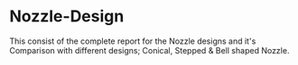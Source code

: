# Nozzle-Design
This consist of the complete report for the Nozzle designs and it's Comparison with different designs; Conical, Stepped &amp; Bell shaped Nozzle. 
